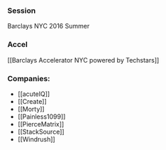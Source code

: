 
### Session
Barclays NYC 2016 Summer

### Accel
[[Barclays Accelerator NYC powered by Techstars]]

### Companies:
- [[acuteIQ]]
- [[Create]]
- [[Morty]]
- [[Painless1099]]
- [[PierceMatrix]]
- [[StackSource]]
- [[Windrush]]


